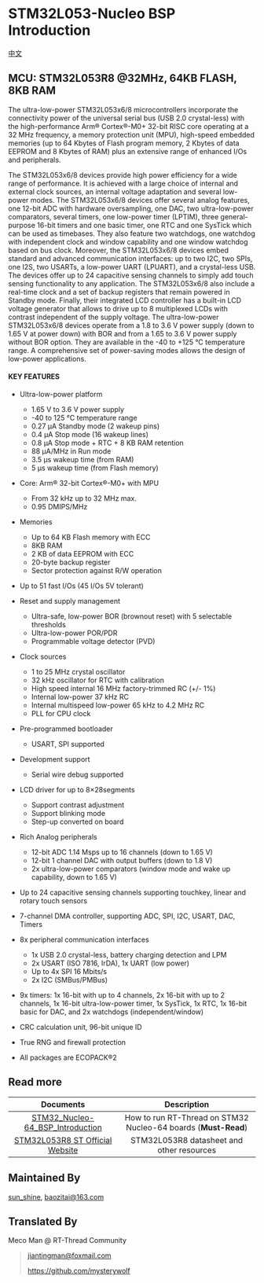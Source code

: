 # STM32L053-Nucleo BSP Introduction

[中文](README_zh.md) 

## MCU: STM32L053R8 @32MHz, 64KB FLASH,  8KB RAM

The ultra-low-power STM32L053x6/8 microcontrollers incorporate the connectivity power of the universal serial bus (USB 2.0 crystal-less) with the high-performance Arm® Cortex®-M0+ 32-bit RISC core operating at a 32 MHz frequency, a memory protection unit (MPU), high-speed embedded memories (up to 64 Kbytes of Flash program memory, 2 Kbytes of data EEPROM and 8 Kbytes of RAM) plus an extensive range of enhanced I/Os and peripherals.

The STM32L053x6/8 devices provide high power efficiency for a wide range of performance. It is achieved with a large choice of internal and external clock sources, an internal voltage adaptation and several low-power modes.
The STM32L053x6/8 devices offer several analog features, one 12-bit ADC with hardware oversampling, one DAC, two ultra-low-power comparators, several timers, one low-power timer (LPTIM), three general-purpose 16-bit timers and one basic timer, one RTC and one SysTick which can be used as timebases. They also feature two watchdogs, one watchdog with independent clock and window capability and one window watchdog based on bus clock.
Moreover, the STM32L053x6/8 devices embed standard and advanced communication interfaces: up to two I2C, two SPIs, one I2S, two USARTs, a low-power UART (LPUART), and a crystal-less USB. The devices offer up to 24 capacitive sensing channels to simply add touch sensing functionality to any application.
The STM32L053x6/8 also include a real-time clock and a set of backup registers that remain powered in Standby mode.
Finally, their integrated LCD controller has a built-in LCD voltage generator that allows to drive up to 8 multiplexed LCDs with contrast independent of the supply voltage.
The ultra-low-power STM32L053x6/8 devices operate from a 1.8 to 3.6 V power supply (down to 1.65 V at power down) with BOR and from a 1.65 to 3.6 V power supply without BOR option. They are available in the -40 to +125 °C temperature range. A comprehensive set of power-saving modes allows the design of low-power applications.

#### KEY FEATURES

- Ultra-low-power platform
  - 1.65 V to 3.6 V power supply
  - -40 to 125 °C temperature range
  - 0.27 μA Standby mode (2 wakeup pins)
  - 0.4 μA Stop mode (16 wakeup lines)
  - 0.8 μA Stop mode + RTC + 8 KB RAM retention
  - 88 μA/MHz in Run mode
  - 3.5 μs wakeup time (from RAM)
  - 5 μs wakeup time (from Flash memory)
- Core: Arm® 32-bit Cortex®-M0+ with MPU
  - From 32 kHz up to 32 MHz max.
  - 0.95 DMIPS/MHz
- Memories
  - Up to 64 KB Flash memory with ECC
  - 8KB RAM
  - 2 KB of data EEPROM with ECC
  - 20-byte backup register
  - Sector protection against R/W operation
- Up to 51 fast I/Os (45 I/Os 5V tolerant)
- Reset and supply management
  - Ultra-safe, low-power BOR (brownout reset) with 5 selectable thresholds
  - Ultra-low-power POR/PDR
  - Programmable voltage detector (PVD)
- Clock sources
  - 1 to 25 MHz crystal oscillator
  - 32 kHz oscillator for RTC with calibration
  - High speed internal 16 MHz factory-trimmed RC (+/- 1%)
  - Internal low-power 37 kHz RC
  - Internal multispeed low-power 65 kHz to 4.2 MHz RC
  - PLL for CPU clock
- Pre-programmed bootloader
  - USART, SPI supported
- Development support
  - Serial wire debug supported
- LCD driver for up to 8×28segments
  - Support contrast adjustment
  - Support blinking mode
  - Step-up converted on board

- Rich Analog peripherals
  - 12-bit ADC 1.14 Msps up to 16 channels (down to 1.65 V)
  - 12-bit 1 channel DAC with output buffers (down to 1.8 V)
  - 2x ultra-low-power comparators (window mode and wake up capability, down to 1.65 V)
- Up to 24 capacitive sensing channels supporting touchkey, linear and rotary touch sensors
- 7-channel DMA controller, supporting ADC, SPI, I2C, USART, DAC, Timers
- 8x peripheral communication interfaces
  - 1x USB 2.0 crystal-less, battery charging detection and LPM
  - 2x USART (ISO 7816, IrDA), 1x UART (low power)
  - Up to 4x SPI 16 Mbits/s
  - 2x I2C (SMBus/PMBus)
- 9x timers: 1x 16-bit with up to 4 channels, 2x 16-bit with up to 2 channels, 1x 16-bit ultra-low-power timer, 1x SysTick, 1x RTC, 1x 16-bit basic for DAC, and 2x watchdogs (independent/window)
- CRC calculation unit, 96-bit unique ID
- True RNG and firewall protection
- All packages are ECOPACK®2



## Read more

|                          Documents                           |                         Description                          |
| :----------------------------------------------------------: | :----------------------------------------------------------: |
| [STM32_Nucleo-64_BSP_Introduction](../docs/en/STM32_Nucleo-64_BSP_Introduction.md) | How to run RT-Thread on STM32 Nucleo-64 boards (**Must-Read**) |
| [STM32L053R8 ST Official Website](https://www.st.com/en/microcontrollers-microprocessors/stm32l053r8.html#documentation) |          STM32L053R8 datasheet and other resources           |



## Maintained By

 [sun_shine](https://github.com/xupenghu), <baozitai@163.com>



## Translated By

Meco Man @ RT-Thread Community

> jiantingman@foxmail.com 
>
> https://github.com/mysterywolf